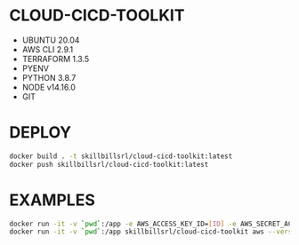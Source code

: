 CLOUD-CICD-TOOLKIT
==================

- UBUNTU 20.04
- AWS CLI 2.9.1
- TERRAFORM 1.3.5
- PYENV
- PYTHON 3.8.7
- NODE v14.16.0
- GIT


# DEPLOY

```bash
docker build . -t skillbillsrl/cloud-cicd-toolkit:latest
docker push skillbillsrl/cloud-cicd-toolkit:latest
```
# EXAMPLES

```bash
docker run -it -v `pwd`:/app -e AWS_ACCESS_KEY_ID=[ID] -e AWS_SECRET_ACCESS_KEY=[KEY] skillbillsrl/cloud-cicd-toolkit terraform apply
docker run -it -v `pwd`:/app skillbillsrl/cloud-cicd-toolkit aws --version
```
